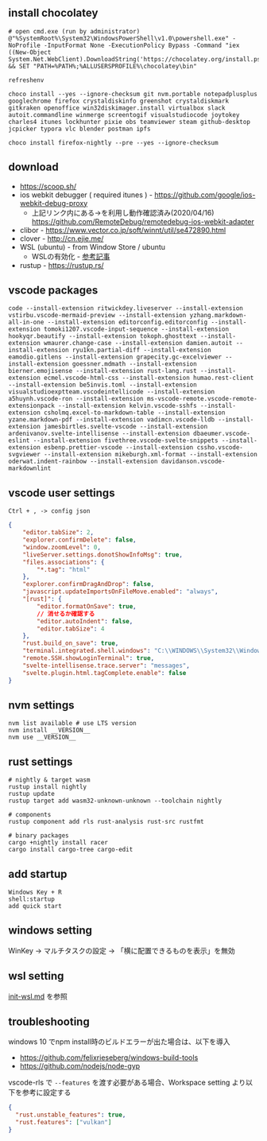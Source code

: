
## install chocolatey

```shell
# open cmd.exe (run by administrator)
@"%SystemRoot%\System32\WindowsPowerShell\v1.0\powershell.exe" -NoProfile -InputFormat None -ExecutionPolicy Bypass -Command "iex ((New-Object System.Net.WebClient).DownloadString('https://chocolatey.org/install.ps1'))" && SET "PATH=%PATH%;%ALLUSERSPROFILE%\chocolatey\bin"

refreshenv

choco install --yes --ignore-checksum git nvm.portable notepadplusplus googlechrome firefox crystaldiskinfo greenshot crystaldiskmark gitkraken openoffice win32diskimager.install virtualbox slack autoit.commandline winmerge screentogif visualstudiocode joytokey charles4 itunes lockhunter pixie obs teamviewer steam github-desktop jcpicker typora vlc blender postman ipfs

choco install firefox-nightly --pre --yes --ignore-checksum
```

## download
* https://scoop.sh/
* ios webkit debugger ( required itunes ) - https://github.com/google/ios-webkit-debug-proxy
  * 上記リンク内にある→を利用し動作確認済み(2020/04/16) https://github.com/RemoteDebug/remotedebug-ios-webkit-adapter
* clibor - https://www.vector.co.jp/soft/winnt/util/se472890.html
* clover - http://cn.ejie.me/
* WSL (ubuntu) - from Window Store / ubuntu
  * WSLの有効化 - [参考記事](https://qiita.com/Aruneko/items/c79810b0b015bebf30bb)
* rustup - https://rustup.rs/

## vscode packages
```shell
code --install-extension ritwickdey.liveserver --install-extension vstirbu.vscode-mermaid-preview --install-extension yzhang.markdown-all-in-one --install-extension editorconfig.editorconfig --install-extension tomoki1207.vscode-input-sequence --install-extension hookyqr.beautify --install-extension tokoph.ghosttext --install-extension wmaurer.change-case --install-extension damien.autoit --install-extension ryu1kn.partial-diff --install-extension eamodio.gitlens --install-extension grapecity.gc-excelviewer --install-extension goessner.mdmath --install-extension bierner.emojisense --install-extension rust-lang.rust --install-extension ecmel.vscode-html-css --install-extension humao.rest-client --install-extension be5invis.toml --install-extension visualstudioexptteam.vscodeintellicode --install-extension a5huynh.vscode-ron --install-extension ms-vscode-remote.vscode-remote-extensionpack --install-extension kelvin.vscode-sshfs --install-extension csholmq.excel-to-markdown-table --install-extension yzane.markdown-pdf --install-extension vadimcn.vscode-lldb --install-extension jamesbirtles.svelte-vscode --install-extension ardenivanov.svelte-intellisense --install-extension dbaeumer.vscode-eslint --install-extension fivethree.vscode-svelte-snippets --install-extension esbenp.prettier-vscode --install-extension cssho.vscode-svgviewer --install-extension mikeburgh.xml-format --install-extension oderwat.indent-rainbow --install-extension davidanson.vscode-markdownlint
```

## vscode user settings

`Ctrl + , -> config json`
```json
{
    "editor.tabSize": 2,
    "explorer.confirmDelete": false,
    "window.zoomLevel": 0,
    "liveServer.settings.donotShowInfoMsg": true,
    "files.associations": {
        "*.tag": "html"
    },
    "explorer.confirmDragAndDrop": false,
    "javascript.updateImportsOnFileMove.enabled": "always",
    "[rust]": {
        "editor.formatOnSave": true,
        // 消せるか確認する
        "editor.autoIndent": false,
        "editor.tabSize": 4
    },
    "rust.build_on_save": true,
    "terminal.integrated.shell.windows": "C:\\WINDOWS\\System32\\WindowsPowerShell\\v1.0\\powershell.exe",
    "remote.SSH.showLoginTerminal": true,
    "svelte-intellisense.trace.server": "messages",
    "svelte.plugin.html.tagComplete.enable": false
}
```


## nvm settings

```shell
nvm list available # use LTS version
nvm install __VERSION__
nvm use __VERSION__
```

## rust settings

```shell
# nightly & target wasm
rustup install nightly
rustup update
rustup target add wasm32-unknown-unknown --toolchain nightly

# components
rustup component add rls rust-analysis rust-src rustfmt

# binary packages
cargo +nightly install racer
cargo install cargo-tree cargo-edit
```


## add startup
```
Windows Key + R
shell:startup
add quick start
```

## windows setting
WinKey -> マルチタスクの設定 -> 「横に配置できるものを表示」を無効


## wsl setting
[init-wsl.md](init-wsl.md) を参照

## troubleshooting
windows 10 でnpm install時のビルドエラーが出た場合は、以下を導入
* https://github.com/felixrieseberg/windows-build-tools
* https://github.com/nodejs/node-gyp

vscode-rls で `--features` を渡す必要がある場合、Workspace setting より以下を参考に設定する
```json
{
  "rust.unstable_features": true,
  "rust.features": ["vulkan"]
}
```
